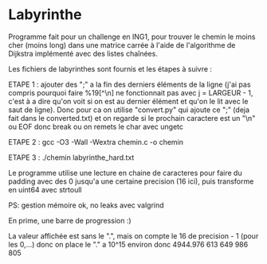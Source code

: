 # Labyrinthe
Programme fait pour un challenge en ING1, pour trouver le chemin le moins cher (moins long) dans une matrice carrée à l'aide de l'algorithme de Dijkstra implémenté avec des listes chaînées.

Les fichiers de labyrinthes sont fournis et les étapes à suivre :

ETAPE 1 : ajouter des ";" a la fin des derniers éléments de la ligne (j'ai pas compris pourquoi faire %19[^\n] ne fonctionnait pas avec j = LARGEUR - 1, c'est à a dire qu'on voit si on est au dernier élément et qu'on le lit avec le saut de ligne). Donc pour ca on utilise "convert.py" qui ajoute ce ";" (deja fait dans le converted.txt) et on regarde si le prochain caractere est un "\n" ou EOF donc break ou on remets le char avec ungetc

ETAPE 2 : gcc -O3 -Wall -Wextra chemin.c -o chemin

ETAPE 3 : ./chemin labyrinthe_hard.txt

Le programme utilise une lecture en chaine de caracteres pour faire du padding avec des 0 jusqu'a une certaine precision (16 ici), puis transforme en uint64 avec strtoull

PS: gestion mémoire ok, no leaks avec valgrind

En prime, une barre de progression :) 

La valeur affichée est sans le ".", mais on compte le 16 de precision - 1 (pour les 0,...) donc on place le "." a 10^15 environ donc 4944.976 613 649 986 805
